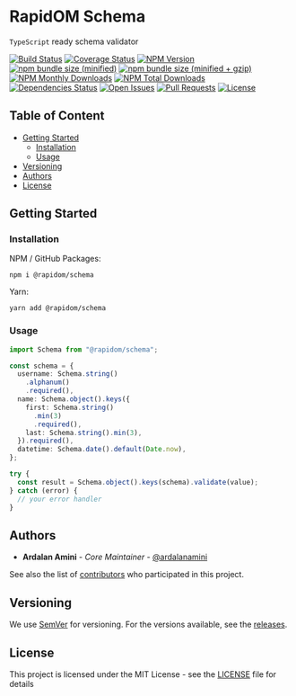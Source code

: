 # RapidOM Schema

`TypeScript` ready schema validator

[![Build Status][BUILD_BADGE]][BUILD_URI]
[![Coverage Status][COVERAGE_BADGE]][COVERAGE_URI]
[![NPM Version][VERSION_BADGE]][NPM_URI]
[![npm bundle size (minified)][MINIFIED_BADGE]][NPM_URI]
[![npm bundle size (minified + gzip)][GZIP_BADGE]][NPM_URI]
[![NPM Monthly Downloads][MONTHLY_DOWNLOADS_BADGE]][NPM_URI]
[![NPM Total Downloads][TOTAL_DOWNLOADS_BADGE]][NPM_URI]
[![Dependencies Status][DEPENDENCY_STATUS_BADGE]][DEPENDENCY_STATUS_URI]
[![Open Issues][OPEN_ISSUES_BADGE]][OPEN_ISSUES_URI]
[![Pull Requests][PR_BADGE]][PR_URI]
[![License][LICENSE_BADGE]][LICENSE_URI]

## Table of Content

- [Getting Started](#getting-started)
  - [Installation](#installation)
  - [Usage](#usage)
- [Versioning](#versioning)
- [Authors](#authors)
- [License](#license)

## Getting Started

### Installation

NPM / GitHub Packages:

```shell
npm i @rapidom/schema
```

Yarn:

```shell
yarn add @rapidom/schema
```

### Usage

```typescript
import Schema from "@rapidom/schema";

const schema = {
  username: Schema.string()
    .alphanum()
    .required(),
  name: Schema.object().keys({
    first: Schema.string()
      .min(3)
      .required(),
    last: Schema.string().min(3),
  }).required(),
  datetime: Schema.date().default(Date.now),
};

try {
  const result = Schema.object().keys(schema).validate(value);
} catch (error) {
  // your error handler
}
```

## Authors

- **Ardalan Amini** - _Core Maintainer_ - [@ardalanamini](https://github.com/ardalanamini)

See also the list of [contributors](https://github.com/rapidom/schema/contributors) who participated in this project.

## Versioning

We use [SemVer](http://semver.org) for versioning. For the versions available, see
the [releases](https://github.com/rapidom/schema/releases).

## License

This project is licensed under the MIT License - see the [LICENSE][LICENSE_URI] file for details


[BUILD_BADGE]: https://github.com/rapidom/schema/workflows/Test/badge.svg

[BUILD_URI]: https://github.com/rapidom/schema/actions

[COVERAGE_BADGE]: https://codecov.io/gh/rapidom/schema/branch/main/graph/badge.svg

[COVERAGE_URI]: https://codecov.io/gh/rapidom/schema

[VERSION_BADGE]: https://img.shields.io/npm/v/@rapidom/schema.svg

[MINIFIED_BADGE]: https://img.shields.io/bundlephobia/min/@rapidom/schema.svg

[GZIP_BADGE]: https://img.shields.io/bundlephobia/minzip/@rapidom/schema.svg

[MONTHLY_DOWNLOADS_BADGE]: https://img.shields.io/npm/dm/@rapidom/schema.svg

[TOTAL_DOWNLOADS_BADGE]: https://img.shields.io/npm/dt/@rapidom/schema.svg

[DEPENDENCY_STATUS_BADGE]: https://david-dm.org/rapidom/schema.svg

[DEPENDENCY_STATUS_URI]: https://david-dm.org/rapidom/schema

[OPEN_ISSUES_BADGE]: https://img.shields.io/github/issues-raw/rapidom/schema.svg

[OPEN_ISSUES_URI]: https://github.com/rapidom/schema/issues?q=is%3Aopen+is%3Aissue

[PR_BADGE]: https://img.shields.io/badge/PRs-Welcome-brightgreen.svg

[PR_URI]: https://github.com/rapidom/schema/pulls

[LICENSE_BADGE]: https://img.shields.io/github/license/rapidom/schema.svg

[LICENSE_URI]: https://github.com/rapidom/schema/blob/main/LICENSE

[NPM_URI]: https://www.npmjs.com/package/@rapidom/schema
